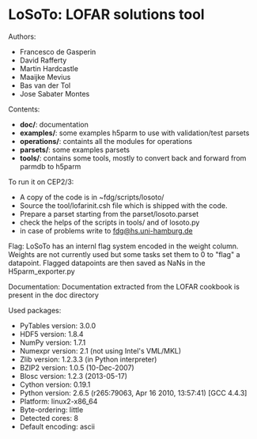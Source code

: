 LoSoTo: LOFAR solutions tool
============================

Authors:
* Francesco de Gasperin
* David Rafferty
* Martin Hardcastle
* Maaijke Mevius
* Bas van der Tol
* Jose Sabater Montes

Contents:
* __doc/__: documentation
* __examples/__: some examples h5parm to use with validation/test parsets
* __operations/__: containts all the modules for operations
* __parsets/__: some examples parsets
* __tools/__: contains some tools, mostly to convert back and forward from parmdb to h5parm

To run it on CEP2/3:
* A copy of the code is in ~fdg/scripts/losoto/
* Source the tool/lofarinit.csh file which is shipped with the code.
* Prepare a parset starting from the parset/losoto.parset
* check the helps of the scripts in tools/ and of losoto.py
* in case of problems write to fdg@hs.uni-hamburg.de

Flag:
LoSoTo has an internl flag system encoded in the weight column. Weights are not currently used but some tasks set them to 0 to "flag" a datapoint. Flagged datapoints are then saved as NaNs in the H5parm_exporter.py

Documentation:
Documentation extracted from the LOFAR cookbook is present in the doc directory

Used packages:
* PyTables version:  3.0.0
* HDF5 version:      1.8.4
* NumPy version:     1.7.1
* Numexpr version:   2.1 (not using Intel's VML/MKL)
* Zlib version:      1.2.3.3 (in Python interpreter)
* BZIP2 version:     1.0.5 (10-Dec-2007)
* Blosc version:     1.2.3 (2013-05-17)
* Cython version:    0.19.1
* Python version:    2.6.5 (r265:79063, Apr 16 2010, 13:57:41) [GCC 4.4.3]
* Platform:          linux2-x86_64
* Byte-ordering:     little
* Detected cores:    8
* Default encoding:  ascii
